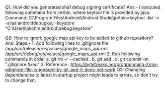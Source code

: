 Q1. How did you generated sha1 debug signing certificate?
Ans:- I executed following command from jre/bin, where keytool file is provided by java.
Command: C:\Program Files\Android\Android Studio\jre\bin>keytool -list -v -alias androiddebugkey -keystore "C:\Users\pkchm\.android\debug.keystore"

Q2: How to ignore google map api key to be added to github repository?
Ans: Steps:-
     1. Add following lines to .gitignore file
        /app/src/release/res/values/google_maps_api.xml
        /app/src/debug/res/values/google_maps_api.xml
     2. Run following commands in order
         a. git rm -r --cached .
         b. git add .
         c. git commit -m ".gitignore fixed"
     3. Reference : https://bytefreaks.net/programming-2/my-gitignore-file-is-ignored-by-git-and-it-does-not-work
Q3: Changing dependencies to latest in startup project might leads to errors, so don't try to change that.


